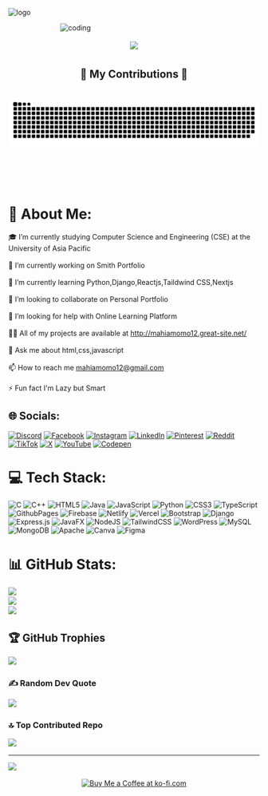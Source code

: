 ![logo](https://camo.githubusercontent.com/f8e69e5fe8ffc96468d4a93eac747974b6cd7ed06dcef7a9d5177ed9ed97a868/68747470733a2f2f6d69722d73332d63646e2d63662e626568616e63652e6e65742f70726f6a6563745f6d6f64756c65732f6d61785f313230302f3135393964373130373031393732352e356639643363376261653633362e676966)

   <img align="right" alt="coding" width="400" src="https://user-images.githubusercontent.com/59734313/157189039-c09b3e38-9f42-42c0-ab54-14f1574190a7.gif">
 <h1 align="center">
    <img src="https://readme-typing-svg.herokuapp.com/?font=Righteous&size=35&center=true&vCenter=true&width=500&height=70&duration=4000&lines=Hi+There!+👋;+I'm+Mahia+Momo!;" />
</h1>

<div align="center">
  <h2>🐍 My Contributions 🐍</h2>
  <br>
  <img alt="snake eating my contributions" src="https://raw.githubusercontent.com/salesp07/salesp07/output/github-contribution-grid-snake.svg" />
  
  <br/><br/><br/>
</div>


# 💫 About Me:
  🎓 I’m currently studying Computer Science and Engineering (CSE) at the University of Asia Pacific<br><br> 🔭 I’m currently working on Smith Portfolio<br><br>🌱 I’m currently learning Python,Django,Reactjs,Taildwind CSS,Nextjs<br><br>👯 I’m looking to collaborate on Personal Portfolio<br><br>🤝 I’m looking for help with Online Learning Platform<br><br>👨‍💻 All of my projects are available at http://mahiamomo12.great-site.net/<br><br>💬 Ask me about html,css,javascript<br><br>📫 How to reach me mahiamomo12@gmail.com<br><br>⚡ Fun fact I'm Lazy but Smart 


## 🌐 Socials:
[![Discord](https://img.shields.io/badge/Discord-%237289DA.svg?logo=discord&logoColor=white)](https://discord.gg/mahiiiiiaaa) [![Facebook](https://img.shields.io/badge/Facebook-%231877F2.svg?logo=Facebook&logoColor=white)](https://facebook.com/https://www.facebook.com/mahia.momo.12/) [![Instagram](https://img.shields.io/badge/Instagram-%23E4405F.svg?logo=Instagram&logoColor=white)](https://instagram.com/___mahiiiiaaaa____) [![LinkedIn](https://img.shields.io/badge/LinkedIn-%230077B5.svg?logo=linkedin&logoColor=white)](https://linkedin.com/in/https://www.linkedin.com/in/mahiamomo12/) [![Pinterest](https://img.shields.io/badge/Pinterest-%23E60023.svg?logo=Pinterest&logoColor=white)](https://pinterest.com/mahiamomo12) [![Reddit](https://img.shields.io/badge/Reddit-%23FF4500.svg?logo=Reddit&logoColor=white)](https://reddit.com/user/u/mahiiii_Yaa12) [![TikTok](https://img.shields.io/badge/TikTok-%23000000.svg?logo=TikTok&logoColor=white)](https://tiktok.com/@mahiiiYaa) [![X](https://img.shields.io/badge/X-black.svg?logo=X&logoColor=white)](https://x.com/mahia_momo12) [![YouTube](https://img.shields.io/badge/YouTube-%23FF0000.svg?logo=YouTube&logoColor=white)](https://youtube.com/@@mahiamomo12) [![Codepen](https://img.shields.io/badge/Codepen-000000?style=for-the-badge&logo=codepen&logoColor=white)](https://codepen.io/Mahia-Momo) 

# 💻 Tech Stack:
![C](https://img.shields.io/badge/c-%2300599C.svg?style=for-the-badge&logo=c&logoColor=white) ![C++](https://img.shields.io/badge/c++-%2300599C.svg?style=for-the-badge&logo=c%2B%2B&logoColor=white) ![HTML5](https://img.shields.io/badge/html5-%23E34F26.svg?style=for-the-badge&logo=html5&logoColor=white) ![Java](https://img.shields.io/badge/java-%23ED8B00.svg?style=for-the-badge&logo=openjdk&logoColor=white) ![JavaScript](https://img.shields.io/badge/javascript-%23323330.svg?style=for-the-badge&logo=javascript&logoColor=%23F7DF1E) ![Python](https://img.shields.io/badge/python-3670A0?style=for-the-badge&logo=python&logoColor=ffdd54) ![CSS3](https://img.shields.io/badge/css3-%231572B6.svg?style=for-the-badge&logo=css3&logoColor=white) ![TypeScript](https://img.shields.io/badge/typescript-%23007ACC.svg?style=for-the-badge&logo=typescript&logoColor=white) ![GithubPages](https://img.shields.io/badge/github%20pages-121013?style=for-the-badge&logo=github&logoColor=white) ![Firebase](https://img.shields.io/badge/firebase-%23039BE5.svg?style=for-the-badge&logo=firebase) ![Netlify](https://img.shields.io/badge/netlify-%23000000.svg?style=for-the-badge&logo=netlify&logoColor=#00C7B7) ![Vercel](https://img.shields.io/badge/vercel-%23000000.svg?style=for-the-badge&logo=vercel&logoColor=white) ![Bootstrap](https://img.shields.io/badge/bootstrap-%238511FA.svg?style=for-the-badge&logo=bootstrap&logoColor=white) ![Django](https://img.shields.io/badge/django-%23092E20.svg?style=for-the-badge&logo=django&logoColor=white) ![Express.js](https://img.shields.io/badge/express.js-%23404d59.svg?style=for-the-badge&logo=express&logoColor=%2361DAFB) ![JavaFX](https://img.shields.io/badge/javafx-%23FF0000.svg?style=for-the-badge&logo=javafx&logoColor=white) ![NodeJS](https://img.shields.io/badge/node.js-6DA55F?style=for-the-badge&logo=node.js&logoColor=white) ![TailwindCSS](https://img.shields.io/badge/tailwindcss-%2338B2AC.svg?style=for-the-badge&logo=tailwind-css&logoColor=white) ![WordPress](https://img.shields.io/badge/WordPress-%23117AC9.svg?style=for-the-badge&logo=WordPress&logoColor=white) ![MySQL](https://img.shields.io/badge/mysql-4479A1.svg?style=for-the-badge&logo=mysql&logoColor=white) ![MongoDB](https://img.shields.io/badge/MongoDB-%234ea94b.svg?style=for-the-badge&logo=mongodb&logoColor=white) ![Apache](https://img.shields.io/badge/apache-%23D42029.svg?style=for-the-badge&logo=apache&logoColor=white) ![Canva](https://img.shields.io/badge/Canva-%2300C4CC.svg?style=for-the-badge&logo=Canva&logoColor=white) ![Figma](https://img.shields.io/badge/figma-%23F24E1E.svg?style=for-the-badge&logo=figma&logoColor=white)
# 📊 GitHub Stats:
![](https://github-readme-stats.vercel.app/api?username=mahiamOmO&theme=radical&hide_border=true&include_all_commits=true&count_private=true)<br/>
![](https://github-readme-streak-stats.herokuapp.com/?user=mahiamOmO&theme=radical&hide_border=true)<br/>
![](https://github-readme-stats.vercel.app/api/top-langs/?username=mahiamOmO&theme=radical&hide_border=true&include_all_commits=true&count_private=true&layout=compact)

## 🏆 GitHub Trophies
![](https://github-profile-trophy.vercel.app/?username=mahiamOmO&theme=radical&no-frame=false&no-bg=true&margin-w=4)

### ✍️ Random Dev Quote
![](https://quotes-github-readme.vercel.app/api?type=horizontal&theme=radical)

### 🔝 Top Contributed Repo
![](https://github-contributor-stats.vercel.app/api?username=mahiamOmO&limit=5&theme=dark&combine_all_yearly_contributions=true)

---
[![](https://visitcount.itsvg.in/api?id=mahiamOmO&icon=6&color=0)](https://visitcount.itsvg.in)

<!-- Proudly created with GPRM ( https://gprm.itsvg.in ) -->
<div align="center">
<a href='https://ko-fi.com/V7V4RAK9C' target='_blank'><img height='64' style='border:0px;height:64px;' src='https://storage.ko-fi.com/cdn/kofi1.png?v=3' border='0' alt='Buy Me a Coffee at ko-fi.com' /></a>
</div>

<br/>

